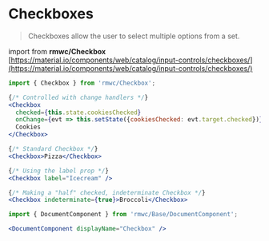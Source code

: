 # Checkboxes

> Checkboxes allow the user to select multiple options from a set.

import from **rmwc/Checkbox**  
[https://material.io/components/web/catalog/input-controls/checkboxes/](https://material.io/components/web/catalog/input-controls/checkboxes/)

```jsx render
import { Checkbox } from 'rmwc/Checkbox';

{/* Controlled with change handlers */}
<Checkbox
  checked={this.state.cookiesChecked}
  onChange={evt => this.setState({cookiesChecked: evt.target.checked})}>
  Cookies
</Checkbox>

{/* Standard Checkbox */}
<Checkbox>Pizza</Checkbox>

{/* Using the label prop */}
<Checkbox label="Icecream" />

{/* Making a "half" checked, indeterminate Checkbox */}
<Checkbox indeterminate={true}>Broccoli</Checkbox>
```

```jsx renderOnly
import { DocumentComponent } from 'rmwc/Base/DocumentComponent';

<DocumentComponent displayName="Checkbox" />
```
